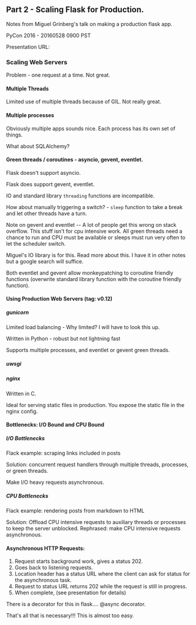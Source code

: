 ## Part 2 - Scaling Flask for Production.

Notes from Miguel Grinberg's talk on making a production flask app.

PyCon 2016 - 20160528 0900 PST

Presentation URL:


### Scaling Web Servers

Problem - one request at a time.  Not great.

#### Multiple Threads

Limited use of multiple threads because of GIL.  Not really great.


#### Multiple processes

Obviously multiple apps sounds nice. Each process has its own set of things.

What about SQLAlchemy?


#### Green threads / coroutines - asyncio, gevent, eventlet.

Flask doesn't support asyncio.

Flask does support gevent, eventlet.

IO and standard library `threading` functions are incompatible.

How about manually triggering a switch? - `sleep` function to take a break and let other threads have a turn.

Note on gevent and eventlet -- A lot of people get this wrong on stack overflow. This stuff isn't for cpu intensive work. All green threads need a chance to run and CPU must be available or sleeps must run very often to let the scheduler switch.

Miguel's IO library is for this. Read more about this.  I have it in other notes but a google search will suffice.

Both eventlet and gevent allow monkeypatching to coroutine friendly functions (overwrite standard library function with the coroutine friendly function).


#### Using Production Web Servers (tag: v0.12) 

##### gunicorn

Limited load balancing - Why limited? I will have to look this up.

Written in Python - robust but not lightning fast

Supports multiple processes, and eventlet or gevent green threads.


##### uwsgi




##### nginx

Written in C.  

Ideal for serving static files in production. You expose the static file in the nginx config.


#### Bottlenecks: I/O Bound and CPU Bound

##### I/O Bottlenecks

Flack example: scraping links included in posts

Solution: concurrent request handlers through multiple threads, processes, or green threads.

Make I/O heavy requests asynchronous.

##### CPU Bottlenecks

Flack example: rendering posts from markdown to HTML

Solution: Offload CPU intensive requests to auxiliary threads or processes to keep the server unblocked.  Rephrased: make CPU intensive requests asynchronous.


#### Asynchronous HTTP Requests:

1. Request starts background work, gives a status 202.
2. Goes back to listening requests.
3. Location header has a status URL where the client can ask for status for the asynchronous task.
4. Request to status URL returns 202 while the request is still in progress.
5. When complete, (see presentation for details)

There is a decorator for this in flask.... @async decorator.

That's all that is necessary!!!  This is almost too easy.


